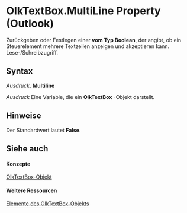 
# OlkTextBox.MultiLine Property (Outlook)

Zurückgeben oder Festlegen einer  **vom Typ Boolean**, der angibt, ob ein Steuerelement mehrere Textzeilen anzeigen und akzeptieren kann. Lese-/Schreibzugriff.


## Syntax

 _Ausdruck_. **Multiline**

 _Ausdruck_ Eine Variable, die ein **OlkTextBox** -Objekt darstellt.


## Hinweise

Der Standardwert lautet  **False**.


## Siehe auch


#### Konzepte


[OlkTextBox-Objekt](8c9438bf-e20a-2f70-90ac-097cf09594ca.md)
#### Weitere Ressourcen


[Elemente des OlkTextBox-Objekts](http://msdn.microsoft.com/library/f4a5f9ea-15f7-164e-d7ca-77a0842105c8%28Office.15%29.aspx)